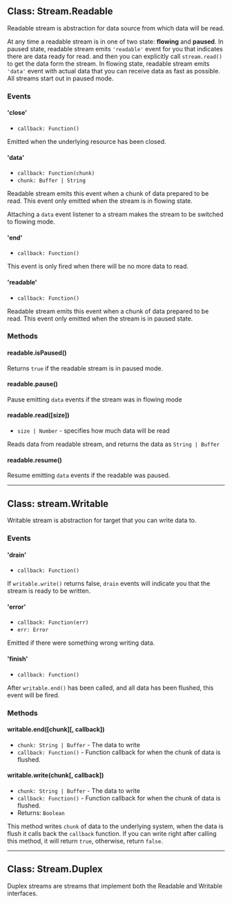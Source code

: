 ## Class: Stream.Readable

Readable stream is abstraction for data source from which data will be read.

At any time a readable stream is in one of two state: **flowing** and **paused**. In paused state, readable stream emits `'readable'` event for you that indicates there are data ready for read. and then you can explicitly call `stream.read()` to get the data form the stream. In flowing state, readable stream emits `'data'` event with actual data that you can receive data as fast as possible. All streams start out in paused mode.

### Events


#### 'close'
* `callback: Function()`

Emitted when the underlying resource has been closed.


#### 'data'
* `callback: Function(chunk)`
 * `chunk: Buffer | String`

Readable stream emits this event when a chunk of data prepared to be read.
This event only emitted when the stream is in flowing state.

Attaching a `data` event listener to a stream makes the stream to be switched to flowing mode.


#### 'end'
* `callback: Function()`

This event is only fired when there will be no more data to read.


#### 'readable'
* `callback: Function()`

Readable stream emits this event when a chunk of data prepared to be read.
This event only emitted when the stream is in paused state.


### Methods


#### readable.isPaused()
Returns `true` if the readable stream is in paused mode.


#### readable.pause()
Pause emitting `data` events if the stream was in flowing mode


#### readable.read([size])
* `size | Number` - specifies how much data will be read

Reads data from readable stream, and returns the data as `String | Buffer`


#### readable.resume()
Resume emitting `data` events if the readable was paused.


***

## Class: stream.Writable

Writable stream is abstraction for target that you can write data to.


### Events

#### 'drain'
* `callback: Function()`

If `writable.write()` returns false, `drain` events will indicate you that the stream is ready to be written.


#### 'error'
* `callback: Function(err)`
 * `err: Error`

Emitted if there were something wrong writing data.


#### 'finish'
* `callback: Function()`

After `writable.end()` has been called, and all data has been flushed, this event will be fired.


### Methods


#### writable.end([chunk][, callback])
* `chunk: String | Buffer` - The data to write
* `callback: Function()` - Function callback for when the chunk of data is flushed.


#### writable.write(chunk[, callback])
* `chunk: String | Buffer` - The data to write
* `callback: Function()` - Function callback for when the chunk of data is flushed.
* Returns: `Boolean`

This method writes `chunk` of data to the underlying system, when the data is flush it calls back the `callback` function.
If you can write right after calling this method, it will return `true`, otherwise, return `false`.

***

## Class: Stream.Duplex
Duplex streams are streams that implement both the Readable and Writable interfaces.
